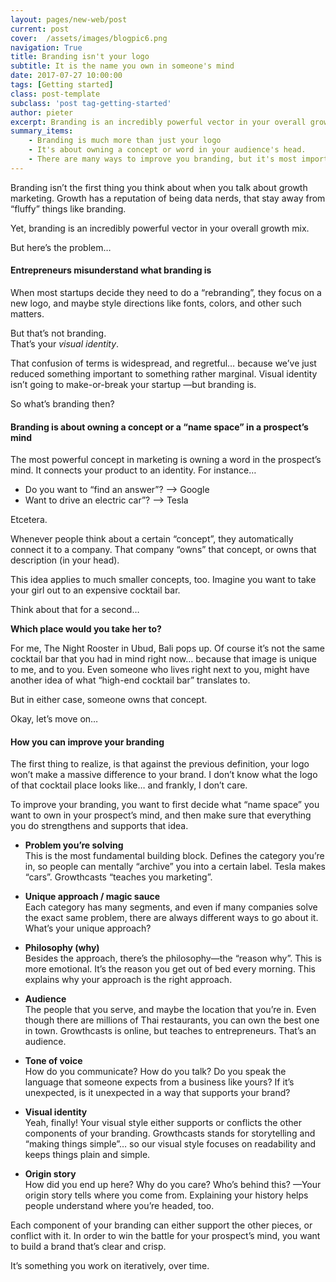 ```yaml
---
layout: pages/new-web/post
current: post
cover:  /assets/images/blogpic6.png
navigation: True
title: Branding isn't your logo
subtitle: It is the name you own in someone's mind
date: 2017-07-27 10:00:00
tags: [Getting started]
class: post-template
subclass: 'post tag-getting-started'
author: pieter
excerpt: Branding is an incredibly powerful vector in your overall growth mix. But you have to understand what it is actually about.
summary_items:
    - Branding is much more than just your logo
    - It's about owning a concept or word in your audience's head.
    - There are many ways to improve you branding, but it's most important that you stay consistent.
---
```


Branding isn’t the first thing you think about when you talk about growth marketing. Growth has a reputation of being data nerds, that stay away from “fluffy” things like branding.

Yet, branding is an incredibly powerful vector in your overall growth mix.

But here’s the problem…


#### **Entrepreneurs misunderstand what branding is**

When most startups decide they need to do a “rebranding”, they focus on a new logo, and maybe style directions like fonts, colors, and other such matters.

But that’s not branding.  
That’s your *visual identity*.

That confusion of terms is widespread, and regretful… because we’ve just reduced something important to something rather marginal. Visual identity isn’t going to make-or-break your startup —but branding is.

So what’s branding then?


#### **Branding is about owning a concept or a “name space” in a prospect’s mind**

The most powerful concept in marketing is owning a word in the prospect’s mind. It connects your product to an identity. For instance…

- Do you want to “find an answer”? —> Google
- Want to drive an electric car”? —> Tesla

Etcetera.

Whenever people think about a certain “concept”, they automatically connect it to a company. That company “owns” that concept, or owns that description (in your head).

This idea applies to much smaller concepts, too. Imagine you want to take your girl out to an expensive cocktail bar.

Think about that for a second…

**Which place would you take her to?**

For me, The Night Rooster in Ubud, Bali pops up. Of course it’s not the same cocktail bar that you had in mind right now… because that image is unique to me, and to you. Even someone who lives right next to you, might have another idea of what “high-end cocktail bar” translates to.

But in either case, someone owns that concept.

Okay, let’s move on…


#### **How you can improve your branding**

The first thing to realize, is that against the previous definition, your logo won’t make a massive difference to your brand. I don’t know what the logo of that cocktail place looks like… and frankly, I don’t care.

To improve your branding, you want to first decide what “name space” you want to own in your prospect’s mind, and then make sure that everything you do strengthens and supports that idea.

- **Problem you’re solving**  
This is the most fundamental building block. Defines the category you’re in, so people can mentally “archive” you into a certain label. Tesla makes “cars”. Growthcasts “teaches you marketing”.

- **Unique approach / magic sauce**  
Each category has many segments, and even if many companies solve the exact same problem, there are always different ways to go about it. What’s your unique approach?

- **Philosophy (why)**  
Besides the approach, there’s the philosophy—the “reason why”. This is more emotional. It’s the reason you get out of bed every morning. This explains why your approach is the right approach.

- **Audience**  
The people that you serve, and maybe the location that you’re in. Even though there are millions of Thai restaurants, you can own the best one in town. Growthcasts is online, but teaches to entrepreneurs. That’s an audience.

- **Tone of voice**  
How do you communicate? How do you talk? Do you speak the language that someone expects from a business like yours? If it’s unexpected, is it unexpected in a way that supports your brand?

- **Visual identity**  
Yeah, finally! Your visual style either supports or conflicts the other components of your branding. Growthcasts stands for storytelling and “making things simple”… so our visual style focuses on readability and keeps things plain and simple.

- **Origin story**  
How did you end up here? Why do you care? Who’s behind this? —Your origin story tells where you come from. Explaining your history helps people understand where you’re headed, too.

Each component of your branding can either support the other pieces, or conflict with it. In order to win the battle for your prospect’s mind, you want to build a brand that’s clear and crisp.

It’s something you work on iteratively, over time.